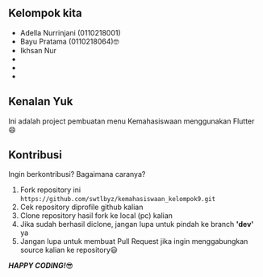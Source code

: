 ## Kelompok kita 

* Adella Nurrinjani (0110218001)
* Bayu Pratama (0110218064):nerd_face:
* Ikhsan Nur
*
*
*

## Kenalan Yuk

Ini adalah project pembuatan menu Kemahasiswaan menggunakan Flutter :smile:


## Kontribusi

Ingin berkontribusi? Bagaimana caranya?

1. Fork repository ini ```https://github.com/swtlbyz/kemahasiswaan_kelompok9.git```
2. Cek repository diprofile github kalian
3. Clone repository hasil fork ke local (pc) kalian
4. Jika sudah berhasil diclone, jangan lupa untuk pindah ke branch **'dev'** ya
5. Jangan lupa untuk membuat Pull Request jika ingin menggabungkan source kalian ke repository:smiley:

***HAPPY CODING!***:sunglasses: